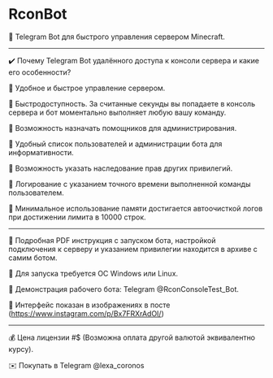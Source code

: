 # RconBot

💎 Telegram Bot для быстрого управления сервером Minecraft.

-----------------------------------

✔️ Почему Telegram Bot удалённого доступа к консоли сервера и какие его особенности?

🔸 Удобное и быстрое управление сервером.

🔸 Быстродоступность. За считанные секунды вы попадаете в консоль сервера и бот моментально выполняет любую вашу команду.

🔸 Возможность назначать помощников для администрирования.

🔸 Удобный список пользователей и администрации бота для информативности.

🔸 Возможность указать наследование прав других привилегий.

🔸 Логирование с указанием точного времени выполненной команды пользователем.

🔸 Минимальное использование памяти достигается автоочисткой логов при достижении лимита в 10000 строк.

-----------------------------------

🔹 Подробная PDF инструкция с запуском бота, настройкой подключения к серверу и указанием привилегии находится в архиве с самим ботом.

🔹 Для запуска требуется ОС Windows или Linux.

🔹 Демонстрация рабочего бота: Telegram @RconConsoleTest_Bot.

🔹 Интерфейс показан в изображениях в посте (https://www.instagram.com/p/Bx7FRXrAdOI/)

-----------------------------------

💰 Цена лицензии #$ (Возможна оплата другой валютой эквивалентно курсу).

✉️ Покупать в Telegram @lexa_coronos
